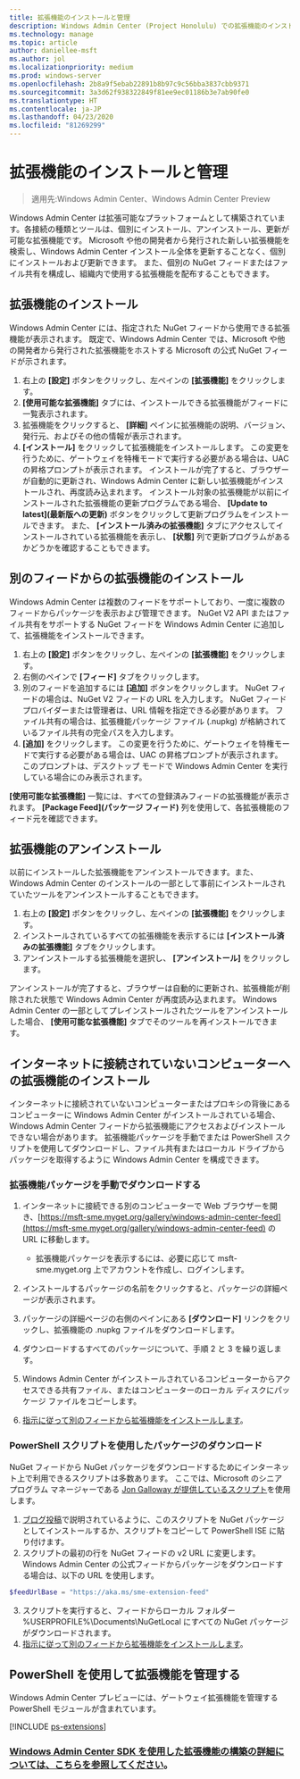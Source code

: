 ```yaml
---
title: 拡張機能のインストールと管理
description: Windows Admin Center (Project Honolulu) での拡張機能のインストールと管理
ms.technology: manage
ms.topic: article
author: daniellee-msft
ms.author: jol
ms.localizationpriority: medium
ms.prod: windows-server
ms.openlocfilehash: 2b8a9f5ebab22891b8b97c9c56bba3837cbb9371
ms.sourcegitcommit: 3a3d62f938322849f81ee9ec01186b3e7ab90fe0
ms.translationtype: HT
ms.contentlocale: ja-JP
ms.lasthandoff: 04/23/2020
ms.locfileid: "81269299"
---
```

# <a name="install-and-manage-extensions"></a>拡張機能のインストールと管理

>適用先:Windows Admin Center、Windows Admin Center Preview

Windows Admin Center は拡張可能なプラットフォームとして構築されています。各接続の種類とツールは、個別にインストール、アンインストール、更新が可能な拡張機能です。 Microsoft や他の開発者から発行された新しい拡張機能を検索し、Windows Admin Center インストール全体を更新することなく、個別にインストールおよび更新できます。 また、個別の NuGet フィードまたはファイル共有を構成し、組織内で使用する拡張機能を配布することもできます。

## <a name="installing-an-extension"></a>拡張機能のインストール

Windows Admin Center には、指定された NuGet フィードから使用できる拡張機能が表示されます。 既定で、Windows Admin Center では、Microsoft や他の開発者から発行された拡張機能をホストする Microsoft の公式 NuGet フィードが示されます。

1. 右上の **[設定]** ボタンをクリックし、左ペインの **[拡張機能]** をクリックします。 
2. **[使用可能な拡張機能]** タブには、インストールできる拡張機能がフィードに一覧表示されます。
3. 拡張機能をクリックすると、 **[詳細]** ペインに拡張機能の説明、バージョン、発行元、およびその他の情報が表示されます。
4. **[インストール]** をクリックして拡張機能をインストールします。 この変更を行うために、ゲートウェイを特権モードで実行する必要がある場合は、UAC の昇格プロンプトが表示されます。 インストールが完了すると、ブラウザーが自動的に更新され、Windows Admin Center に新しい拡張機能がインストールされ、再度読み込まれます。 インストール対象の拡張機能が以前にインストールされた拡張機能の更新プログラムである場合、 **[Update to latest]\(最新版への更新\)** ボタンをクリックして更新プログラムをインストールできます。 また、 **[インストール済みの拡張機能]** タブにアクセスしてインストールされている拡張機能を表示し、 **[状態]** 列で更新プログラムがあるかどうかを確認することもできます。

## <a name="installing-extensions-from-a-different-feed"></a>別のフィードからの拡張機能のインストール

Windows Admin Center は複数のフィードをサポートしており、一度に複数のフィードからパッケージを表示および管理できます。 NuGet V2 API またはファイル共有をサポートする NuGet フィードを Windows Admin Center に追加して、拡張機能をインストールできます。

1. 右上の **[設定]** ボタンをクリックし、左ペインの **[拡張機能]** をクリックします。
2. 右側のペインで **[フィード]** タブをクリックします。
3. 別のフィードを追加するには **[追加]** ボタンをクリックします。 NuGet フィードの場合は、NuGet V2 フィードの URL を入力します。 NuGet フィード プロバイダーまたは管理者は、URL 情報を指定できる必要があります。 ファイル共有の場合は、拡張機能パッケージ ファイル (.nupkg) が格納されているファイル共有の完全パスを入力します。
4. **[追加]** をクリックします。 この変更を行うために、ゲートウェイを特権モードで実行する必要がある場合は、UAC の昇格プロンプトが表示されます。 このプロンプトは、デスクトップ モードで Windows Admin Center を実行している場合にのみ表示されます。

**[使用可能な拡張機能]** 一覧には、すべての登録済みフィードの拡張機能が表示されます。 **[Package Feed]\(パッケージ フィード\)** 列を使用して、各拡張機能のフィード元を確認できます。

## <a name="uninstalling-an-extension"></a>拡張機能のアンインストール

以前にインストールした拡張機能をアンインストールできます。また、Windows Admin Center のインストールの一部として事前にインストールされていたツールをアンインストールすることもできます。

1. 右上の **[設定]** ボタンをクリックし、左ペインの **[拡張機能]** をクリックします。 
2. インストールされているすべての拡張機能を表示するには **[インストール済みの拡張機能]** タブをクリックします。
3. アンインストールする拡張機能を選択し、 **[アンインストール]** をクリックします。

アンインストールが完了すると、ブラウザーは自動的に更新され、拡張機能が削除された状態で Windows Admin Center が再度読み込まれます。 Windows Admin Center の一部としてプレインストールされたツールをアンインストールした場合、 **[使用可能な拡張機能]** タブでそのツールを再インストールできます。

## <a name="installing-extensions-on-a-computer-without-internet-connectivity"></a>インターネットに接続されていないコンピューターへの拡張機能のインストール

インターネットに接続されていないコンピューターまたはプロキシの背後にあるコンピューターに Windows Admin Center がインストールされている場合、Windows Admin Center フィードから拡張機能にアクセスおよびインストールできない場合があります。 拡張機能パッケージを手動でまたは PowerShell スクリプトを使用してダウンロードし、ファイル共有またはローカル ドライブからパッケージを取得するように Windows Admin Center を構成できます。

### <a name="manually-downloading-extension-packages"></a>拡張機能パッケージを手動でダウンロードする

1. インターネットに接続できる別のコンピューターで Web ブラウザーを開き、[https://msft-sme.myget.org/gallery/windows-admin-center-feed](https://msft-sme.myget.org/gallery/windows-admin-center-feed) の URL に移動します。 

   * 拡張機能パッケージを表示するには、必要に応じて msft-sme.myget.org 上でアカウントを作成し、ログインします。

2. インストールするパッケージの名前をクリックすると、パッケージの詳細ページが表示されます。
3. パッケージの詳細ページの右側のペインにある **[ダウンロード]** リンクをクリックし、拡張機能の .nupkg ファイルをダウンロードします。
4. ダウンロードするすべてのパッケージについて、手順 2 と 3 を繰り返します。
5. Windows Admin Center がインストールされているコンピューターからアクセスできる共有ファイル、またはコンピューターのローカル ディスクにパッケージ ファイルをコピーします。
6. [指示に従って別のフィードから拡張機能をインストールします](#installing-extensions-from-a-different-feed)。

### <a name="downloading-packages-with-a-powershell-script"></a>PowerShell スクリプトを使用したパッケージのダウンロード

NuGet フィードから NuGet パッケージをダウンロードするためにインターネット上で利用できるスクリプトは多数あります。 ここでは、Microsoft のシニア プログラム マネージャーである [Jon Galloway が提供しているスクリプト](https://weblogs.asp.net/jongalloway/downloading-a-local-nuget-repository-with-powershell)を使用します。

1. [ブログ投稿](https://weblogs.asp.net/jongalloway/downloading-a-local-nuget-repository-with-powershell)で説明されているように、このスクリプトを NuGet パッケージとしてインストールするか、スクリプトをコピーして PowerShell ISE に貼り付けます。
2. スクリプトの最初の行を NuGet フィードの v2 URL に変更します。 Windows Admin Center の公式フィードからパッケージをダウンロードする場合は、以下の URL を使用します。

```powershell
$feedUrlBase = "https://aka.ms/sme-extension-feed"
```

3. スクリプトを実行すると、フィードからローカル フォルダー %USERPROFILE%\Documents\NuGetLocal にすべての NuGet パッケージがダウンロードされます。
4. [指示に従って別のフィードから拡張機能をインストールします](#installing-extensions-from-a-different-feed)。

## <a name="manage-extensions-with-powershell"></a>PowerShell を使用して拡張機能を管理する

Windows Admin Center プレビューには、ゲートウェイ拡張機能を管理する PowerShell モジュールが含まれています。

[!INCLUDE [ps-extensions](../includes/ps-extensions.md)]

### <a name="learn-more-about-building-an-extension-with-the-windows-admin-center-sdk"></a>[Windows Admin Center SDK を使用した拡張機能の構築の詳細については、こちらを参照してください](../extend/extensibility-overview.md)。